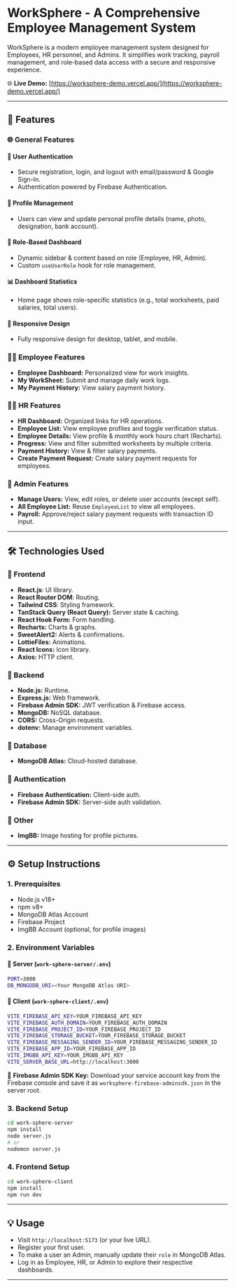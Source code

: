 # WorkSphere - A Comprehensive Employee Management System

WorkSphere is a modern employee management system designed for Employees, HR personnel, and Admins. It simplifies work tracking, payroll management, and role-based data access with a secure and responsive experience.

🌐 **Live Demo:** [https://worksphere-demo.vercel.app/](https://worksphere-demo.vercel.app/)

---

## 🚀 Features

### 🌐 General Features

#### 🔐 User Authentication
- Secure registration, login, and logout with email/password & Google Sign-In.
- Authentication powered by Firebase Authentication.

#### 👤 Profile Management
- Users can view and update personal profile details (name, photo, designation, bank account).

#### 🧭 Role-Based Dashboard
- Dynamic sidebar & content based on role (Employee, HR, Admin).
- Custom `useUserRole` hook for role management.

#### 📊 Dashboard Statistics
- Home page shows role-specific statistics (e.g., total worksheets, paid salaries, total users).

#### 📱 Responsive Design
- Fully responsive design for desktop, tablet, and mobile.

### 👨‍💼 Employee Features

- **Employee Dashboard:** Personalized view for work insights.
- **My WorkSheet:** Submit and manage daily work logs.
- **My Payment History:** View salary payment history.

### 👩‍💻 HR Features

- **HR Dashboard:** Organized links for HR operations.
- **Employee List:** View employee profiles and toggle verification status.
- **Employee Details:** View profile & monthly work hours chart (Recharts).
- **Progress:** View and filter submitted worksheets by multiple criteria.
- **Payment History:** View & filter salary payments.
- **Create Payment Request:** Create salary payment requests for employees.

### 👑 Admin Features

- **Manage Users:** View, edit roles, or delete user accounts (except self).
- **All Employee List:** Reuse `EmployeeList` to view all employees.
- **Payroll:** Approve/reject salary payment requests with transaction ID input.

---

## 🛠️ Technologies Used

### 🔧 Frontend

- **React.js**: UI library.
- **React Router DOM**: Routing.
- **Tailwind CSS**: Styling framework.
- **TanStack Query (React Query):** Server state & caching.
- **React Hook Form:** Form handling.
- **Recharts:** Charts & graphs.
- **SweetAlert2:** Alerts & confirmations.
- **LottieFiles:** Animations.
- **React Icons:** Icon library.
- **Axios:** HTTP client.

### 🔧 Backend

- **Node.js:** Runtime.
- **Express.js:** Web framework.
- **Firebase Admin SDK:** JWT verification & Firebase access.
- **MongoDB:** NoSQL database.
- **CORS:** Cross-Origin requests.
- **dotenv:** Manage environment variables.

### 🔧 Database

- **MongoDB Atlas:** Cloud-hosted database.

### 🔧 Authentication

- **Firebase Authentication:** Client-side auth.
- **Firebase Admin SDK:** Server-side auth validation.

### 🔧 Other

- **ImgBB:** Image hosting for profile pictures.

---

## ⚙️ Setup Instructions

### 1. Prerequisites

- Node.js v18+
- npm v8+
- MongoDB Atlas Account
- Firebase Project
- ImgBB Account (optional, for profile images)

### 2. Environment Variables

#### 📁 Server (`work-sphere-server/.env`)

```bash
PORT=3000
DB_MONGODB_URI=<Your MongoDB Atlas URI>
```

#### 📁 Client (`work-sphere-client/.env`)

```bash
VITE_FIREBASE_API_KEY=YOUR_FIREBASE_API_KEY
VITE_FIREBASE_AUTH_DOMAIN=YOUR_FIREBASE_AUTH_DOMAIN
VITE_FIREBASE_PROJECT_ID=YOUR_FIREBASE_PROJECT_ID
VITE_FIREBASE_STORAGE_BUCKET=YOUR_FIREBASE_STORAGE_BUCKET
VITE_FIREBASE_MESSAGING_SENDER_ID=YOUR_FIREBASE_MESSAGING_SENDER_ID
VITE_FIREBASE_APP_ID=YOUR_FIREBASE_APP_ID
VITE_IMGBB_API_KEY=YOUR_IMGBB_API_KEY
VITE_SERVER_BASE_URL=http://localhost:3000
```

🔑 **Firebase Admin SDK Key:**
Download your service account key from the Firebase console and save it as `worksphere-firebase-adminsdk.json` in the server root.

### 3. Backend Setup

```bash
cd work-sphere-server
npm install
node server.js
# or
nodemon server.js
```

### 4. Frontend Setup

```bash
cd work-sphere-client
npm install
npm run dev
```

---

## 💡 Usage

- Visit `http://localhost:5173` (or your live URL).
- Register your first user.
- To make a user an Admin, manually update their `role` in MongoDB Atlas.
- Log in as Employee, HR, or Admin to explore their respective dashboards.

---


